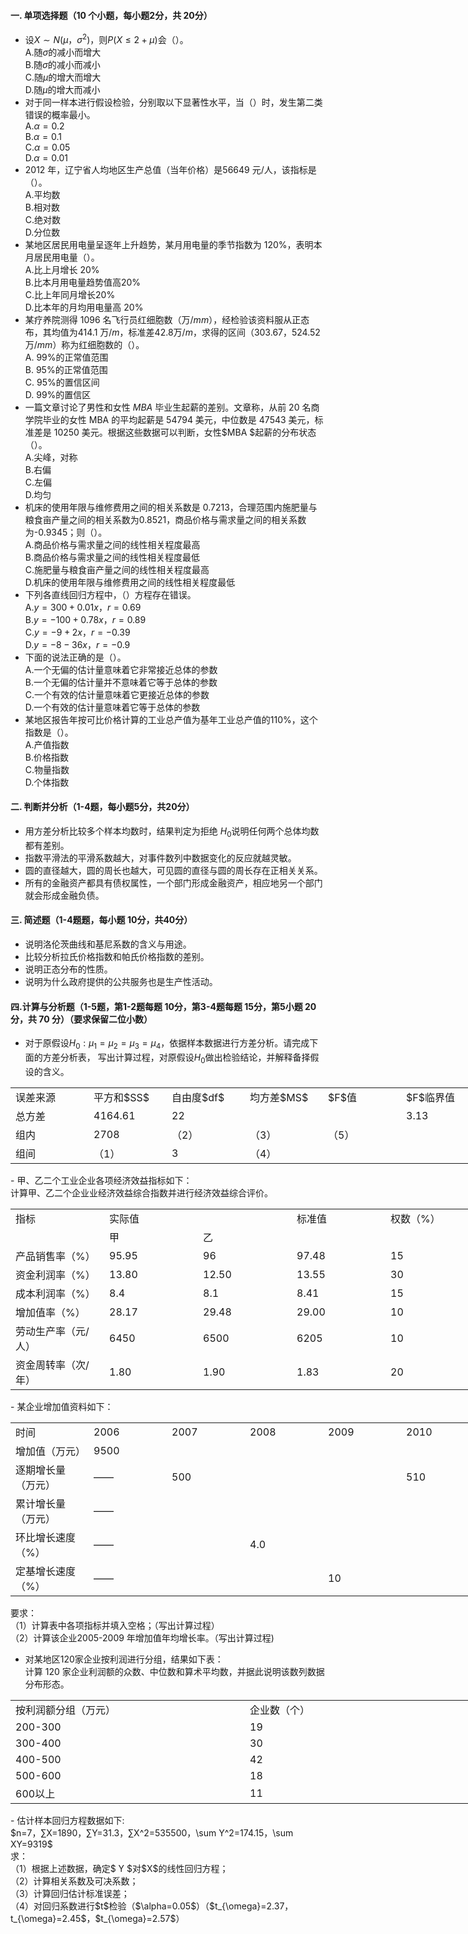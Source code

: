 #### 一. 单项选择题（10 个小题，每小题2分，共 20分）


 -  设$X\sim N(μ，\sigma^2)$，则$P(X\leq 2+μ)$会（）。<br />A.随$\sigma$的减小而增大<br />B.随$\sigma$的减小而减小<br />C.随$μ$的增大而增大<br />D.随$μ$的增大而减小 
-  对于同一样本进行假设检验，分别取以下显著性水平，当（）时，发生第二类错误的概率最小。<br />A.$\alpha=0.2$<br />B.$\alpha=0.1$<br />C.$\alpha=0.05$<br />D.$\alpha=0.01$ 
-  2012 年，辽宁省人均地区生产总值（当年价格）是56649 元/人，该指标是（）。<br />A.平均数<br />B.相对数<br />C.绝对数<br />D.分位数 
-  某地区居民用电量呈逐年上升趋势，某月用电量的季节指数为 120%，表明本月居民用电量（）。<br />A.比上月增长 20%<br />B.比本月用电量趋势值高20%<br />C.比上年同月增长20%<br />D.比本年的月均用电量高 20% 
-  某疗养院测得 1096 名飞行员红细胞数（万/$mm$），经检验该资料服从正态布，其均值为414.1 万/$m$，标准差42.8万/$m$，求得的区间（303.67，524.52万/$mm$）称为红细胞数的（）。<br />A. 99%的正常值范围<br />B. 95%的正常值范围<br />C. 95%的置信区间<br />D. 99%的置信区 
-  一篇文章讨论了男性和女性 $MBA$ 毕业生起薪的差别。文章称，从前 20 名商学院毕业的女性 MBA 的平均起薪是 54794 美元，中位数是 47543 美元，标准差是 10250 美元。根据这些数据可以判断，女性$MBA $起薪的分布状态（）。<br />A.尖峰，对称<br />B.右偏<br />C.左偏<br />D.均匀 
-  机床的使用年限与维修费用之间的相关系数是 0.7213，合理范围内施肥量与粮食亩产量之间的相关系数为0.8521，商品价格与需求量之间的相关系数为-0.9345；则（）。<br />A.商品价格与需求量之间的线性相关程度最高<br />B.商品价格与需求量之间的线性相关程度最低<br />C.施肥量与粮食亩产量之间的线性相关程度最高<br />D.机床的使用年限与维修费用之间的线性相关程度最低 
-  下列各直线回归方程中，（）方程存在错误。<br />A.$y=300+0.01x，r=0.69$<br />B.$y=-100+0.78x，r=0.89$<br />C.$y=-9+2x，r=-0.39$<br />D.$y=-8-36x，r=-0.9$ 
-  下面的说法正确的是（）。<br />A.一个无偏的估计量意味着它非常接近总体的参数<br />B.一个无偏的估计量并不意味着它等于总体的参数<br />C.一个有效的估计量意味着它更接近总体的参数<br />D.一个有效的估计量意味着它等于总体的参数 
-  某地区报告年按可比价格计算的工业总产值为基年工业总产值的110%，这个指数是（）。<br />A.产值指数<br />B.价格指数<br />C.物量指数<br />D.个体指数 


 #### 二. 判断并分析（1-4题，每小题5分，共20分）


 - 用方差分析比较多个样本均数时，结果判定为拒绝 $H_0$说明任何两个总体均数都有差别。
- 指数平滑法的平滑系数越大，对事件数列中数据变化的反应就越灵敏。
- 圆的直径越大，圆的周长也越大，可见圆的直径与圆的周长存在正相关关系。
- 所有的金融资产都具有债权属性，一个部门形成金融资产，相应地另一个部门就会形成金融负债。


 #### 三. 简述题（1-4题题，每小题 10分，共40分）


 - 说明洛伦茨曲线和基尼系数的含义与用途。
- 比较分析拉氏价格指数和帕氏价格指数的差别。
- 说明正态分布的性质。
- 说明为什么政府提供的公共服务也是生产性活动。


 #### 四.计算与分析题（1-5题，第1-2题每题 10分，第3-4题每题 15分，第5小题 20 分，共 70 分）（要求保留二位小数）


 -  对于原假设$H_0:\mu_1=\mu_2 =\mu_3=\mu_4$，依据样本数据进行方差分析。请完成下面的方差分析表， 写出计算过程，对原假设$H_0$做出检验结论，并解释备择假设的含义。  
<table data-lake-id="b062659f" id="b062659f" margin="true" class="lake-table" style="width: 750px"><colgroup><col width="125"><col width="125"><col width="125"><col width="125"><col width="125"><col width="125"></colgroup><tbody><tr data-lake-id="ued6df8f3" id="ued6df8f3"><td data-lake-id="u523e2c2d" id="u523e2c2d">误差来源
 </td><td data-lake-id="u0e66ef42" id="u0e66ef42">平方和$SS$
 </td><td data-lake-id="u6b02a801" id="u6b02a801">自由度$df$
 </td><td data-lake-id="u35826f36" id="u35826f36">均方差$MS$
 </td><td data-lake-id="u3719013e" id="u3719013e">$F$值
 </td><td data-lake-id="u912bb2c4" id="u912bb2c4">$F$临界值
 </td></tr><tr data-lake-id="u6862bfdb" id="u6862bfdb"><td data-lake-id="u88937659" id="u88937659">总方差
 </td><td data-lake-id="uc81a84a2" id="uc81a84a2">4164.61
 </td><td data-lake-id="u84fe062a" id="u84fe062a">22
 </td><td data-lake-id="u39bdda82" id="u39bdda82"></td><td data-lake-id="ue0b2333d" id="ue0b2333d"></td><td data-lake-id="uf32d72b2" id="uf32d72b2">3.13
 </td></tr><tr data-lake-id="ufeb4de60" id="ufeb4de60"><td data-lake-id="ude2ea4fa" id="ude2ea4fa">组内
 </td><td data-lake-id="uf1bd98e1" id="uf1bd98e1">2708
 </td><td data-lake-id="ub4433643" id="ub4433643">（2）
 </td><td data-lake-id="u3b5ed9fe" id="u3b5ed9fe">（3）
 </td><td data-lake-id="uc1b5d478" id="uc1b5d478">（5）
 </td><td data-lake-id="u633687cb" id="u633687cb"></td></tr><tr data-lake-id="u5d160ae1" id="u5d160ae1"><td data-lake-id="u42ff4830" id="u42ff4830">组间
 </td><td data-lake-id="u09855050" id="u09855050">（1）
 </td><td data-lake-id="u58e7da64" id="u58e7da64">3
 </td><td data-lake-id="ubdf8975e" id="ubdf8975e">（4）
 </td><td data-lake-id="u101a37fa" id="u101a37fa"></td><td data-lake-id="u41ae4846" id="u41ae4846"></td></tr></tbody></table>-  甲、乙二个工业企业各项经济效益指标如下： <br />计算甲、乙二个企业业经济效益综合指数并进行经济效益综合评价。 
<table data-lake-id="cdc8bd7c" id="cdc8bd7c" margin="true" class="lake-table" style="width: 750px"><colgroup><col width="150"><col width="150"><col width="150"><col width="150"><col width="150"></colgroup><tbody><tr data-lake-id="u6e748954" id="u6e748954"><td data-lake-id="u5f364ab8" id="u5f364ab8">指标
 </td><td data-lake-id="u6162ee4a" id="u6162ee4a">实际值
 </td><td data-lake-id="u19f4dc1a" id="u19f4dc1a"></td><td data-lake-id="uedfd7690" id="uedfd7690">标准值
 </td><td data-lake-id="uf37a160b" id="uf37a160b">权数（%）
 </td></tr><tr data-lake-id="u83516d18" id="u83516d18"><td data-lake-id="ud88cacfb" id="ud88cacfb"></td><td data-lake-id="u22c20999" id="u22c20999">甲
 </td><td data-lake-id="uc923365d" id="uc923365d">乙
 </td><td data-lake-id="ub2278bbf" id="ub2278bbf"></td><td data-lake-id="u95112e0f" id="u95112e0f"></td></tr><tr data-lake-id="u48b38a4f" id="u48b38a4f"><td data-lake-id="ufcdccb2f" id="ufcdccb2f">产品销售率（%）
 </td><td data-lake-id="ua794b662" id="ua794b662">95.95
 </td><td data-lake-id="u0dc52b33" id="u0dc52b33">96
 </td><td data-lake-id="uabe563ab" id="uabe563ab">97.48
 </td><td data-lake-id="u79e40c91" id="u79e40c91">15
 </td></tr><tr data-lake-id="ubf493742" id="ubf493742"><td data-lake-id="u9505a3bf" id="u9505a3bf">资金利润率（%）
 </td><td data-lake-id="ub7286f5e" id="ub7286f5e">13.80
 </td><td data-lake-id="ua97d2454" id="ua97d2454">12.50
 </td><td data-lake-id="u258c8041" id="u258c8041">13.55
 </td><td data-lake-id="uac09a59d" id="uac09a59d">30
 </td></tr><tr data-lake-id="ufa3ecafe" id="ufa3ecafe"><td data-lake-id="ud4ed75d7" id="ud4ed75d7">成本利润率（%）
 </td><td data-lake-id="u300af73b" id="u300af73b">8.4
 </td><td data-lake-id="u6a9eed34" id="u6a9eed34">8.1
 </td><td data-lake-id="u56fc3e1c" id="u56fc3e1c">8.41
 </td><td data-lake-id="u8a2d65ea" id="u8a2d65ea">15
 </td></tr><tr data-lake-id="u924327fe" id="u924327fe"><td data-lake-id="uff80b872" id="uff80b872">增加值率（%）
 </td><td data-lake-id="ue510d3e8" id="ue510d3e8">28.17
 </td><td data-lake-id="uc3091050" id="uc3091050">29.48
 </td><td data-lake-id="ufed319b1" id="ufed319b1">29.00
 </td><td data-lake-id="u9d4223d2" id="u9d4223d2">10
 </td></tr><tr data-lake-id="ucfa011e9" id="ucfa011e9"><td data-lake-id="u182ef695" id="u182ef695">劳动生产率（元/人）
 </td><td data-lake-id="ue28ce85e" id="ue28ce85e">6450
 </td><td data-lake-id="u1e002010" id="u1e002010">6500
 </td><td data-lake-id="uee237c48" id="uee237c48">6205
 </td><td data-lake-id="u45e28ba3" id="u45e28ba3">10
 </td></tr><tr data-lake-id="udcb8ca01" id="udcb8ca01"><td data-lake-id="uba114303" id="uba114303">资金周转率（次/年）
 </td><td data-lake-id="uf1bfbd83" id="uf1bfbd83">1.80
 </td><td data-lake-id="u539855a4" id="u539855a4">1.90
 </td><td data-lake-id="u4038d8bb" id="u4038d8bb">1.83
 </td><td data-lake-id="u8a4a2dba" id="u8a4a2dba">20
 </td></tr></tbody></table>-  某企业增加值资料如下： 
<table data-lake-id="d859381e" id="d859381e" margin="true" class="lake-table" style="width: 750px"><colgroup><col width="125"><col width="125"><col width="125"><col width="125"><col width="125"><col width="125"></colgroup><tbody><tr data-lake-id="u6ded8e9c" id="u6ded8e9c"><td data-lake-id="u4c9ea99a" id="u4c9ea99a">时间
 </td><td data-lake-id="u74e7e976" id="u74e7e976">2006
 </td><td data-lake-id="ucf21ba3c" id="ucf21ba3c">2007
 </td><td data-lake-id="u17f3c130" id="u17f3c130">2008
 </td><td data-lake-id="u24cdc28a" id="u24cdc28a">2009
 </td><td data-lake-id="uff8327c8" id="uff8327c8">2010
 </td></tr><tr data-lake-id="uc98abac8" id="uc98abac8"><td data-lake-id="u6740f96f" id="u6740f96f">增加值（万元）
 </td><td data-lake-id="u45467be3" id="u45467be3">9500
 </td><td data-lake-id="u7481f927" id="u7481f927"></td><td data-lake-id="u8a45adfc" id="u8a45adfc"></td><td data-lake-id="u0d1a1335" id="u0d1a1335"></td><td data-lake-id="u3eca796b" id="u3eca796b"></td></tr><tr data-lake-id="u568709d9" id="u568709d9"><td data-lake-id="ub6d11a80" id="ub6d11a80">逐期增长量（万元）
 </td><td data-lake-id="ub860ce74" id="ub860ce74">——
 </td><td data-lake-id="u483c703e" id="u483c703e">500
 </td><td data-lake-id="ud55109bf" id="ud55109bf"></td><td data-lake-id="u13483549" id="u13483549"></td><td data-lake-id="u7d6da551" id="u7d6da551">510
 </td></tr><tr data-lake-id="u815aeec8" id="u815aeec8"><td data-lake-id="ud6a2f8a4" id="ud6a2f8a4">累计增长量（万元）
 </td><td data-lake-id="uca284d77" id="uca284d77">——
 </td><td data-lake-id="u21831d4f" id="u21831d4f"></td><td data-lake-id="u71f44c19" id="u71f44c19"></td><td data-lake-id="ud436bdaa" id="ud436bdaa"></td><td data-lake-id="ub634bc31" id="ub634bc31"></td></tr><tr data-lake-id="u84f60e0e" id="u84f60e0e"><td data-lake-id="uda339b81" id="uda339b81">环比增长速度（%）
 </td><td data-lake-id="u8ce0fe0b" id="u8ce0fe0b">——
 </td><td data-lake-id="u5f3fb029" id="u5f3fb029"></td><td data-lake-id="u3d9768ff" id="u3d9768ff">4.0
 </td><td data-lake-id="u4dbdcbb1" id="u4dbdcbb1"></td><td data-lake-id="u49a66f31" id="u49a66f31"></td></tr><tr data-lake-id="u571cbeb2" id="u571cbeb2"><td data-lake-id="uc0b65a54" id="uc0b65a54">定基增长速度（%）
 </td><td data-lake-id="u2abd1c97" id="u2abd1c97">——
 </td><td data-lake-id="u3dce2698" id="u3dce2698"></td><td data-lake-id="u01bc0a14" id="u01bc0a14"></td><td data-lake-id="u2e846420" id="u2e846420">10
 </td><td data-lake-id="u83d8ca94" id="u83d8ca94"></td></tr></tbody></table>要求：<br />（1）计算表中各项指标并填入空格；（写出计算过程）<br />（2）计算该企业2005-2009 年增加值年均增长率。（写出计算过程) 
 ​

 -  对某地区120家企业按利润进行分组，结果如下表： <br />计算 120 家企业利润额的众数、中位数和算术平均数，并据此说明该数列数据分布形态。 
<table data-lake-id="b85e9542" id="b85e9542" margin="true" class="lake-table" style="width: 750px"><colgroup><col width="375"><col width="375"></colgroup><tbody><tr data-lake-id="u7a29efdb" id="u7a29efdb"><td data-lake-id="u0e1b3916" id="u0e1b3916">按利润额分组（万元）
 </td><td data-lake-id="ubf8a06bc" id="ubf8a06bc">企业数（个）
 </td></tr><tr data-lake-id="ud13065a4" id="ud13065a4"><td data-lake-id="u9e571c78" id="u9e571c78">200-300
 </td><td data-lake-id="ue94ca0ed" id="ue94ca0ed">19
 </td></tr><tr data-lake-id="u84fea9b2" id="u84fea9b2"><td data-lake-id="ube9d0be6" id="ube9d0be6">300-400
 </td><td data-lake-id="ua41dd593" id="ua41dd593">30
 </td></tr><tr data-lake-id="u82acf66b" id="u82acf66b"><td data-lake-id="u36239496" id="u36239496">400-500
 </td><td data-lake-id="u76a287eb" id="u76a287eb">42
 </td></tr><tr data-lake-id="uf81cc5bc" id="uf81cc5bc"><td data-lake-id="uf8c0011d" id="uf8c0011d">500-600
 </td><td data-lake-id="u7ffa902d" id="u7ffa902d">18
 </td></tr><tr data-lake-id="u9cfc8a34" id="u9cfc8a34"><td data-lake-id="ucf8ef229" id="ucf8ef229">600以上
 </td><td data-lake-id="u898dc696" id="u898dc696">11
 </td></tr></tbody></table>-  估计样本回归方程数据如下:<br />$n=7，∑X=1890，∑Y=31.3，∑X^2=535500，\sum Y^2=174.15，\sum XY=9319$<br />求：<br />（1）根据上述数据，确定$ Y $对$X$的线性回归方程；<br />（2）计算相关系数及可决系数；<br />（3）计算回归估计标准误差；<br />（4）对回归系数进行$t$检验（$\alpha=0.05$）（$t_{\omega}=2.37，t_{\omega}=2.45$，$t_{\omega}=2.57$） 
